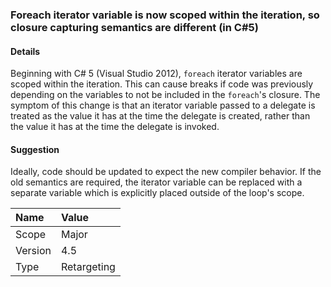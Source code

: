 ### Foreach iterator variable is now scoped within the iteration, so closure capturing semantics are different (in C#5)

#### Details

Beginning with C# 5 (Visual Studio 2012), `foreach` iterator variables are scoped within the iteration. This can cause breaks if code was previously depending on the variables to not be included in the `foreach`'s closure. The symptom of this change is that an iterator variable passed to a delegate is treated as the value it has at the time the delegate is created, rather than the value it has at the time the delegate is invoked.

#### Suggestion

Ideally, code should be updated to expect the new compiler behavior. If the old semantics are required, the iterator variable can be replaced with a separate variable which is explicitly placed outside of the loop's scope.

| Name    | Value       |
|:--------|:------------|
| Scope   | Major       |
| Version | 4.5         |
| Type    | Retargeting |
